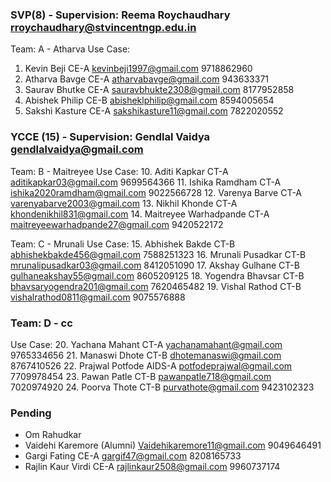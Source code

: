 ### SVP(8) - Supervision: Reema Roychaudhary rroychaudhary@stvincentngp.edu.in
Team: A - Atharva
Use Case: 
1. Kevin Beji CE-A kevinbeji1997@gmail.com 9718862960 
2. Atharva Bavge CE-A atharvabavge@gmail.com 943633371 
3. Saurav Bhutke CE-A sauravbhukte2308@gmail.com 8177952858 
4. Abishek Philip CE-B abisheklphilip@gmail.com 8594005654 
5. Sakshi Kasture CE-A sakshikasture11@gmail.com 7822020552 

### YCCE (15) - Supervision: Gendlal Vaidya gendlalvaidya@gmail.com
Team: B - Maitreyee
Use Case: 
10. Aditi Kapkar CT-A 	aditikapkar03@gmail.com 9699564366
11. Ishika Ramdham 	CT-A 	ishika2020ramdham@gmail.com	9022566728
12. Varenya Barve CT-A  varenyabarve2003@gmail.com
13. Nikhil Khonde CT-A  khondenikhil831@gmail.com
14. Maitreyee Warhadpande CT-A maitreyeewarhadpande27@gmail.com 9420522172

Team: C - Mrunali
Use Case: 
15. Abhishek Bakde	CT-B	abhishekbakde456@gmail.com	7588251323
16. Mrunali Pusadkar CT-B	mrunalipusadkar03@gmail.com	8412051090
17. Akshay Gulhane CT-B	gulhaneakshay55@gmail.com	8605209125
18. Yogendra Bhavsar	CT-B	bhavsaryogendra201@gmail.com	7620465482
19. Vishal Rathod CT-B	vishalrathod0811@gmail.com	9075576888

### Team: D - cc
Use Case: 
20. Yachana Mahant CT-A 	yachanamahant@gmail.com	9765334656
21. Manaswi Dhote CT-B			dhotemanaswi@gmail.com 8767410526
22. Prajwal Potfode	AIDS-A	potfodeprajwal@gmail.com	7709978454
23. Pawan Patle CT-B		pawanpatle718@gmail.com	7020974920
24. Poorva Thote	CT-B		purvathote@gmail.com 9423102323


### Pending
- Om Rahudkar
- Vaidehi Karemore (Alumni) Vaidehikaremore11@gmail.com 9049646491
- Gargi Fating CE-A gargif47@gmail.com  8208165733
- Rajlin Kaur Virdi CE-A rajlinkaur2508@gmail.com 9960737174
